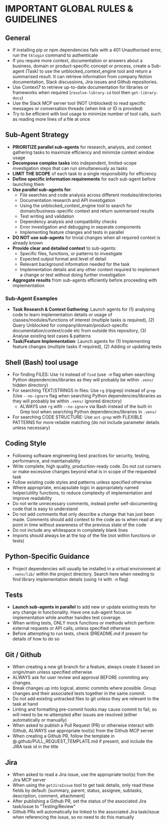 # IMPORTANT GLOBAL RULES & GUIDELINES

## General
- If installing pip or npm dependencies fails with a 401 Unauthorised error, run the `tklogin` command to authenticate
- If you require more context, documentation or answers about a business, domain or product-specific concept or process, create a Sub-agent (Task) to use the unblocked_context_engine tool and return a summarised result. It can retrieve information from company Notion documentation, Slack discussions, Jira issues and Github repositories.
- Use Context7 to retrieve up-to-date documentation for libraries or frameworks when required (`resolve-library-id` tool then `get-library-docs`)
- Use the Slack MCP server tool (NOT Unblocked) to read specific messages or conversation threads (when link or ID is provided)
- Try to be efficient with tool usage to minimize number of tool calls, such as reading more lines of a file at once

## Sub-Agent Strategy
- **PRIORITIZE parallel sub-agents** for research, analysis, and context gathering tasks to maximize efficiency and minimize context window usage
- **Decompose complex tasks** into independent, limited-scope investigation steps that can run simultaneously as tasks
- **LIMIT THE SCOPE** of each task to a single responsibility for efficiency
- **Define specific information requirements** for each sub-agent before launching them
- **Use parallel sub-agents for**:
  - File searches and code analysis across different modules/directories
  - Documentation research and API investigation
  - Using the unblocked_context_engine tool to search for domain/business-specific context and return summarised results
  - Test writing and validation
  - Dependency analysis and compatibility checks
  - Error investigation and debugging in separate components
  - Implementing feature changes and tests in parallel
- **DO NOT use sub-agents** for trivial changes when all required context is already known
- **Provide clear and detailed context** to sub-agents:
  - Specific files, functions, or patterns to investigate
  - Expected output format and level of detail
  - Relevant background information needed for the task
  - Implementation details and any other context required to implement a change or test without doing further investigation
- **Aggregate results** from sub-agents efficiently before proceeding with implementation

### Sub-Agent Examples
- **Task Research & Context Gathering**: Launch agents for (1) analysing code to learn implementation details or usage of classes/modules/functions of interest (multiple tasks is required), (2) Query Unblocked for company/domain/product-specific documentation/context/code etc from outside this repository, (3) Analyse existing test cases & patterns
- **Task/Feature Implementation**: Launch agents for (1) Implementing feature changes (multiple tasks if required), (2) Adding or updating tests

## Shell (Bash) tool usage
- For finding FILES: Use `fd` instead of `find`  (use `-H` flag when searching Python dependencies/libraries as they will probably be within `.venv/` hidden directory)
- For searching TEXT/STRINGS in files: Use `rg` (ripgrep) instead of `grep` (Use `--no-ignore` flag when searching Python dependencies/libraries as they will probably be within `.venv/` ignored directory)
  - ALWAYS use `rg` with `--no-ignore` via Bash instead of the built-in Grep tool when searching Python dependencies/libraries in `.venv/`
- For searching CODE STRUCTURE: Use `ast-grep` with FLEXIBLE PATTERNS for more reliable matching (do not include parameter details unless necessary)

## Coding Style
- Following software engineering best practices for security, testing, performance, and maintainability
- Write complete, high quality, production-ready code. Do not cut corners or make excessive changes beyond what is in scope of the requested task
- Follow existing code styles and patterns unless specified otherwise
- Where appropriate, encapsulate logic in appropriately named helper/utility functions, to reduce complexity of implementation and improve readability
- Do not write unnecessary comments, instead prefer self-documenting code that is easy to understand
- Do not add comments that only describe a change that has just been made. Comments should add context to the code as-is when read at any point in time without awareness of the previous state of the code
- Do not include any whitespace in completely blank lines
- Imports should always be at the top of the file (not within functions or tests)

## Python-Specific Guidance
- Project dependencies will usually be installed in a virtual environment at `.venv/lib/` within the project directory. Search here when needing to find library implementation details (using `fd` with `-H` flag)

## Tests
- **Launch sub-agents in parallel** to add new or update existing tests for any change in functionality. Have one sub-agent focus on implementation while another handles test coverage.
- When writing tests, ONLY mock functions or methods which perform external requests or API calls, unless specified otherwise
- Before attempting to run tests, check @README.md if present for details of how to do so

## Git / Github
- When creating a new git branch for a feature, always create it based on origin/main unless specified otherwise
- ALWAYS ask for user review and approval BEFORE commiting any changes.
- Break changes up into logical, atomic commits where possible. Group changes and their associated tests together in the same commit.
- Do not add existing untracked files to git unless they are relevant to the task at hand
- Linting and formatting pre-commit hooks may cause commit to fail, so will need to be re-attempted after issues are resolved (either automatically or manually)
- When asked to publish a Pull Request (PR) or otherwise interact with Github, ALWAYS use appropriate tool(s) from the Github MCP server
- When creating a Github PR, follow the template in @.github/PULL_REQUEST_TEMPLATE.md if present, and include the JIRA task id in the title

## Jira
- When asked to read a Jira issue, use the appropriate tool(s) from the Jira MCP server
- When using the `getJiraIssue` tool to get task details, only read these fields by default: [summary, parent, status, assignee, subtasks, description, comment, attachment]
- After publishing a Github PR, set the status of the associated Jira task/issue to "Testing/Review"
- Github PRs will automatically be linked to the associated Jira task/issue when referencing the issue, so no need to do this manually

